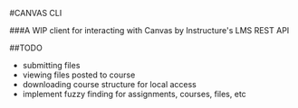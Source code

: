 #CANVAS CLI

###A WIP client for interacting with Canvas by Instructure's LMS REST API

##TODO
- submitting files
- viewing files posted to course
- downloading course structure for local access
- implement fuzzy finding for assignments, courses, files, etc
